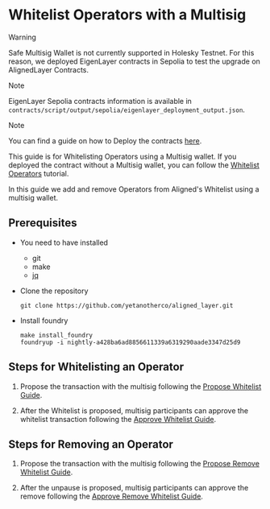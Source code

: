 # Whitelist Operators with a Multisig

> [!WARNING]  
> Safe Multisig Wallet is not currently supported in Holesky Testnet.
> For this reason, we deployed EigenLayer contracts in Sepolia to test the upgrade on AlignedLayer Contracts.

> [!NOTE]
> EigenLayer Sepolia contracts information is available in `contracts/script/output/sepolia/eigenlayer_deployment_output.json`.

> [!NOTE]
> You can find a guide on how to Deploy the contracts [here](./2_deploy_contracts.md).

This guide is for Whitelisting Operators using a Multisig wallet. If you deployed the contract without a Multisig wallet, you can follow the [Whitelist Operators](./5_a_whitelist_operators.md) tutorial.

In this guide we add and remove Operators from Aligned's Whitelist using a multisig wallet.

## Prerequisites

- You need to have installed
    - git
    - make
    - [jq](https://jqlang.github.io/jq/download/)

- Clone the repository

   ```
   git clone https://github.com/yetanotherco/aligned_layer.git
   ```

- Install foundry

    ```shell
    make install_foundry
    foundryup -i nightly-a428ba6ad8856611339a6319290aade3347d25d9
    ```

## Steps for Whitelisting an Operator

1. Propose the transaction with the multisig following the [Propose Whitelist Guide](./5_b_1_propose_whitelist.md).

2. After the Whitelist is proposed, multisig participants can approve the whitelist transaction following the [Approve Whitelist Guide](./5_b_2_approve_whitelist.md).

## Steps for Removing an Operator

1. Propose the transaction with the multisig following the [Propose Remove Whitelist Guide](./5_b_3_propose_remove_whitelist.md).

2. After the unpause is proposed, multisig participants can approve the remove following the [Approve Remove Whitelist Guide](./5_b_4_approve_remove_whitelist.md).
